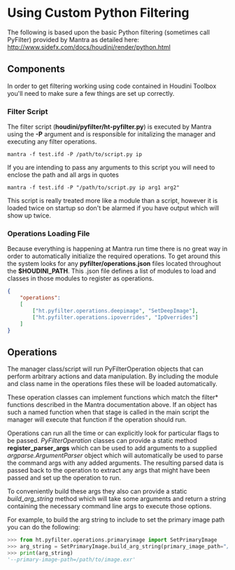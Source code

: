 # Using Custom Python Filtering

The following is based upon the basic Python filtering (sometimes call PyFilter) provided by Mantra as detailed here: http://www.sidefx.com/docs/houdini/render/python.html

## Components

In order to get filtering working using code contained in Houdini Toolbox you'll need to make sure a few things are set up correctly.

### Filter Script

The filter script (**houdini/pyfilter/ht-pyfilter.py**) is executed by Mantra using the **-P** argument and is responsible for initalizing the manager and executing any filter operations.

```
mantra -f test.ifd -P /path/to/script.py ip

```
If you are intending to pass any arguments to this script you will need to enclose the path and all args in quotes

```
mantra -f test.ifd -P "/path/to/script.py ip arg1 arg2"

```
This script is really treated more like a module than a script, however it is loaded twice on startup so don't be alarmed if you have output which will show up twice.

### Operations Loading File

Because everything is happening at Mantra run time there is no great way in order to automatically initialize the required operations.  To get around this the system looks for any **pyfilter/operations.json** files located throughout the **$HOUDINI_PATH**.  This .json file defines a list of modules to load and classes in those modules to register as operations.

```json
{
    "operations":
    [
        ["ht.pyfilter.operations.deepimage", "SetDeepImage"],
        ["ht.pyfilter.operations.ipoverrides", "IpOverrides"]
    ]
}
```

## Operations

The manager class/script will run PyFilterOperation objects that can perform arbitrary actions and data manipulation.  By including the module and class name in the operations files these will be loaded automatically.

These operation classes can implement functions which match the filter* functions described in the Mantra documentation above.  If an object has such a named function when that stage is called in the main script the manager will execute that function if the operation should run.

Operations can run all the time or can explicitly look for particular flags to be passed.  *PyFilterOperation* classes can provide a static method **register_parser_args** which can be used to add arguments to a supplied *argparse.ArgumentParser* object which will automatically be used to parse the command args with any added arguments.  The resulting parsed data is passed back to the operation to extract any args that might have been passed and set up the operation to run.

To conveniently build these args they also can provide a static *build_arg_string* method which will take some arguments and return a string containing the necessary command line args to execute those options.

For example, to build the arg string to include to set the primary image path you can do the following:

```python
>>> from ht.pyfilter.operations.primaryimage import SetPrimaryImage
>>> arg_string = SetPrimaryImage.build_arg_string(primary_image_path="/path/to/image.exr")
>>> print(arg_string)
'--primary-image-path=/path/to/image.exr'
```
